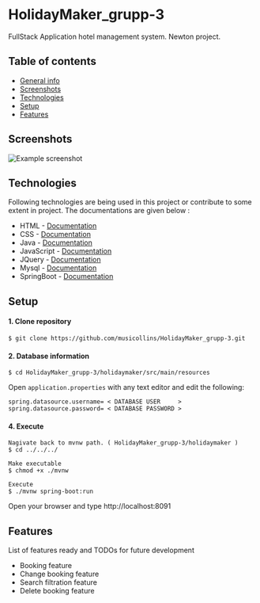 # HolidayMaker_grupp-3
FullStack Application hotel management system. Newton project.


## Table of contents
* [General info](#general-info)
* [Screenshots](#screenshots)
* [Technologies](#technologies)
* [Setup](#setup)
* [Features](#features)


## Screenshots
![Example screenshot](https://github.com/musicollins/HolidayMaker_grupp-3/issues/38#issue-707644003)

## Technologies

Following technologies are being used in this project or contribute to some extent in project. The documentations are given below :
* HTML        - [Documentation](https://devdocs.io/html/) 
* CSS         - [Documentation](https://developer.mozilla.org/en-US/docs/Web/CSS)
* Java        - [Documentation](https://docs.oracle.com/en/java/)
* JavaScript  - [Documentation](https://developer.mozilla.org/en-US/docs/Web/JavaScript)
* JQuery      - [Documentation](https://api.jquery.com/)
* Mysql       - [Documentation](https://dev.mysql.com/doc/)
* SpringBoot  - [Documentation](https://docs.spring.io/spring-boot/docs/current/reference/html/)

## Setup

#### 1. Clone repository
```
$ git clone https://github.com/musicollins/HolidayMaker_grupp-3.git
```
#### 2. Database information
```
$ cd HolidayMaker_grupp-3/holidaymaker/src/main/resources
```

Open `application.properties` with any text editor and edit the following:
```
spring.datasource.username= < DATABASE USER     >
spring.datasource.password= < DATABASE PASSWORD >
```

#### 4. Execute
```
Nagivate back to mvnw path. ( HolidayMaker_grupp-3/holidaymaker )
$ cd ../../../

Make executable
$ chmod +x ./mvnw

Execute
$ ./mvnw spring-boot:run
```

Open your browser and type http://localhost:8091

## Features
List of features ready and TODOs for future development
*  Booking feature
*  Change booking feature
*  Search filtration feature
*  Delete booking feature
